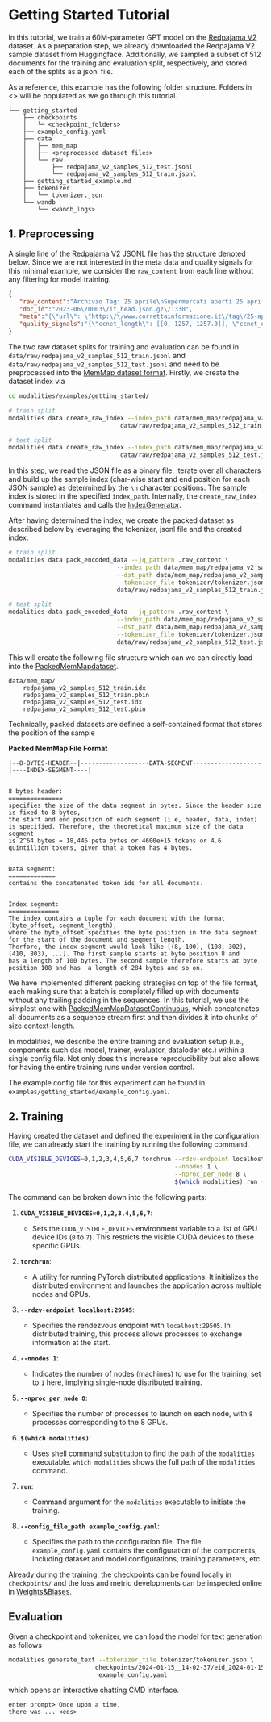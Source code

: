 # Getting Started Tutorial

In this tutorial, we train a 60M-parameter GPT model on the [Redpajama V2](https://huggingface.co/datasets/togethercomputer/RedPajama-Data-V2) dataset. 
As a preparation step, we already downloaded the Redpajama V2 sample dataset from Huggingface. Additionally, we sampled a subset of 512 documents for the training and evaluation split, respectively, and stored each of the splits as a jsonl file.

As a reference, this example has the following folder structure. Folders in <> will be populated as we go through this tutorial.  
```
└── getting_started
    ├── checkpoints
    │   └─ <checkpoint_folders>
    ├── example_config.yaml
    ├── data
    │   ├── mem_map
    │   ├── <preprocessed dataset files>
    │   └── raw
    │       ├── redpajama_v2_samples_512_test.jsonl
    │       └── redpajama_v2_samples_512_train.jsonl
    ├── getting_started_example.md
    ├── tokenizer
    │   └── tokenizer.json
    └── wandb
        └── <wandb_logs>
```

## 1. Preprocessing
A single line of the Redpajama V2 JSONL file has the structure denoted below. Since we are not interested in the meta data and quality signals for this minimal example, we consider the `raw_content` from each line without any filtering for model training. 
```json
{
   "raw_content":"Archivio Tag: 25 aprile\nSupermercati aperti 25 aprile 2019: centri commerciali e negozi a Roma, Milano, Napoli e Torino\nNell\u2019articolo odierno troverete tutte le informazioni utili su quali saranno i supermercati e le attivit\u00e0 commerciali che resteranno aperti in occasione...\nAuguri di Buon 25 Aprile 2017: frasi e pensieri originali sulla Festa della Liberazione",
   "doc_id":"2023-06\/0003\/it_head.json.gz\/1330",
   "meta":"{\"url\": \"http:\/\/www.correttainformazione.it\/tag\/25-aprile\", \"partition\": \"head_middle\", \"language\": \"it\"...}",
   "quality_signals":"{\"ccnet_length\": [[0, 1257, 1257.0]], \"ccnet_original_length\": [[0, 1257, 5792.0]], \"ccnet_nlines\": [[0, 1257, 11.0]], \"ccnet_origi..."
}
```
The two raw dataset splits for training and evaluation can be found in 
`data/raw/redpajama_v2_samples_512_train.jsonl` and `data/raw/redpajama_v2_samples_512_test.jsonl`
and need to be preprocessed into the [MemMap dataset format](https://github.com/Modalities/modalities/blob/main/src/modalities/dataloader/dataset.py). 
Firstly, we create the dataset index via

```sh
cd modalities/examples/getting_started/

# train split
modalities data create_raw_index --index_path data/mem_map/redpajama_v2_samples_512_train.idx \
                               data/raw/redpajama_v2_samples_512_train.jsonl

# test split
modalities data create_raw_index --index_path data/mem_map/redpajama_v2_samples_512_test.idx \
                               data/raw/redpajama_v2_samples_512_test.jsonl
```
In this step, we read the JSON file as a binary file, iterate over all characters and build up the sample index (char-wise start and end position for each JSON sample)
as determined by the `\n` character positions. The sample index is stored in the specified `index_path`. Internally, the `create_raw_index` command 
instantiates and calls the [IndexGenerator](https://github.com/Modalities/modalities/blob/main/src/modalities/dataloader/create_index.py#L14).

After having determined the index, we create the packed dataset as described below by leveraging the tokenizer, jsonl file and the created index.

```sh
# train split
modalities data pack_encoded_data --jq_pattern .raw_content \
                              --index_path data/mem_map/redpajama_v2_samples_512_train.idx \
                              --dst_path data/mem_map/redpajama_v2_samples_512_train.pbin \
                              --tokenizer_file tokenizer/tokenizer.json \
                              data/raw/redpajama_v2_samples_512_train.jsonl

# test split
modalities data pack_encoded_data --jq_pattern .raw_content \
                              --index_path data/mem_map/redpajama_v2_samples_512_test.idx \
                              --dst_path data/mem_map/redpajama_v2_samples_512_test.pbin \
                              --tokenizer_file tokenizer/tokenizer.json \
                              data/raw/redpajama_v2_samples_512_test.jsonl
```
This will create the following file structure which can we can directly load into the [PackedMemMapdataset](https://github.com/Modalities/modalities/blob/main/src/modalities/dataloader/dataset.py#L65).
```
data/mem_map/
    redpajama_v2_samples_512_train.idx
    redpajama_v2_samples_512_train.pbin
    redpajama_v2_samples_512_test.idx
    redpajama_v2_samples_512_test.pbin
```

Technically, packed datasets are defined a self-contained format that stores the position of the sample

**Packed MemMap File Format**

```
|--8-BYTES-HEADER--|-------------------DATA-SEGMENT-------------------|----INDEX-SEGMENT----|


8 bytes header:
===============
specifies the size of the data segment in bytes. Since the header size is fixed to 8 bytes, 
the start and end position of each segment (i.e, header, data, index) is specified. Therefore, the theoretical maximum size of the data segment 
is 2^64 bytes = 18,446 peta bytes or 4600e+15 tokens or 4.6 quintillion tokens, given that a token has 4 bytes.


Data segment:
=============
contains the concatenated token ids for all documents.


Index segment:
==============
The index contains a tuple for each document with the format (byte_offset, segment_length),
where the byte_offset specifies the byte position in the data segment for the start of the document and segment_length. 
Therfore, the index segment would look like [(8, 100), (108, 302), (410, 803), ...]. The first sample starts at byte position 8 and
has a length of 100 bytes. The second sample therefore starts at byte position 108 and has  a length of 284 bytes and so on.
```

We have implemented different packing strategies on top of the file format, each making sure that a batch is completely filled up with documents without any trailing padding in the sequences.
In this tutorial, we use the simplest one with [PackedMemMapDatasetContinuous](https://github.com/Modalities/modalities/blob/main/src/modalities/dataloader/dataset.py#L115), which concatenates all documents as a sequence stream
first and then divides it into chunks of size context-length.   



In modalities, we describe the entire training and evaluation setup (i.e., components such das model, trainer, evaluator, dataloder etc.) within a single config file. Not only does this increase reproducibility but also allows for having the entire training runs under version control. 

The example config file for this experiment can be found in `examples/getting_started/example_config.yaml`. 

## 2. Training

Having created the dataset and defined the experiment in the configuration file, we can already start the training by running the following command.

```sh
CUDA_VISIBLE_DEVICES=0,1,2,3,4,5,6,7 torchrun --rdzv-endpoint localhost:29505 \
                                              --nnodes 1 \
                                              --nproc_per_node 8 \
                                              $(which modalities) run --config_file_path example_config.yaml
```

The command can be broken down into the following parts:

1. **`CUDA_VISIBLE_DEVICES=0,1,2,3,4,5,6,7`**:
   - Sets the `CUDA_VISIBLE_DEVICES` environment variable to a list of GPU device IDs (`0` to `7`). This restricts the visible CUDA devices to these specific GPUs.

2. **`torchrun`**:
   - A utility for running PyTorch distributed applications. It initializes the distributed environment and launches the application across multiple nodes and GPUs.

3. **`--rdzv-endpoint localhost:29505`**:
   - Specifies the rendezvous endpoint with `localhost:29505`. In distributed training, this process allows processes to exchange information at the start.

4. **`--nnodes 1`**:
   - Indicates the number of nodes (machines) to use for the training, set to `1` here, implying single-node distributed training.

5. **`--nproc_per_node 8`**:
   - Specifies the number of processes to launch on each node, with `8` processes corresponding to the 8 GPUs.

6. **`$(which modalities)`**:
   - Uses shell command substitution to find the path of the `modalities` executable. `which modalities` shows the full path of the `modalities` command.

7. **`run`**:
   - Command argument for the `modalities` executable to initiate the training.

8. **`--config_file_path example_config.yaml`**:
   - Specifies the path to the configuration file. The file `example_config.yaml` contains the configuration of the components, including dataset and model configurations, training parameters, etc.


Already during the training, the checkpoints can be found locally in `checkpoints/` and the loss and metric developments can be inspected online in [Weights&Biases](https://wandb.ai/). 

## Evaluation

Given a checkpoint and tokenizer, we can load the model for text generation as follows

```sh
modalities generate_text --tokenizer_file tokenizer/tokenizer.json \
                        checkpoints/2024-01-15__14-02-37/eid_2024-01-15__14-02-37-model-num_samples_768.bin \
                         example_config.yaml 
```
which opens an interactive chatting CMD interface.

```
enter prompt> Once upon a time, 
there was ... <eos>
```